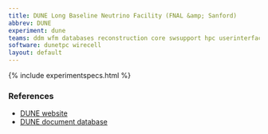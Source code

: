 ```yaml
---
title: DUNE Long Baseline Neutrino Facility (FNAL &amp; Sanford)
abbrev: DUNE
experiment: dune
teams: ddm wfm databases reconstruction core swsupport hpc userinterface
software: dunetpc wirecell
layout: default
---
```


{% include experimentspecs.html %}

### References
- [DUNE website](https://www.dunescience.org/)
- [DUNE document database](http://docs.dunescience.org/)
